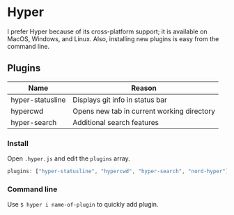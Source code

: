 # Hyper

I prefer Hyper because of its cross-platform support; it is available on MacOS, Windows, and Linux. Also, installing new plugins is easy from the command line.

## Plugins

Name | Reason
--- | ---
hyper-statusline | Displays git info in status bar
hypercwd | Opens new tab in current working directory
hyper-search | Additional search features

### Install

Open `.hyper.js` and edit the `plugins` array.

```javascript
plugins: ["hyper-statusline", "hypercwd", "hyper-search", "nord-hyper"],
```

### Command line

Use `$ hyper i name-of-plugin` to quickly add plugin.
